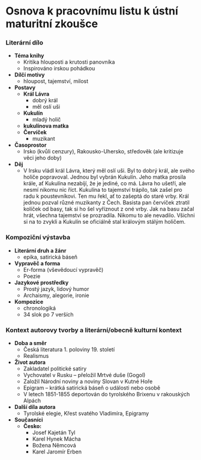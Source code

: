 # Osnova k pracovnímu listu k ústní maturitní zkoušce

### Literární dílo
- **Téma knihy**
    - Kritika hlouposti a krutosti panovníka
    - Inspirováno irskou pohádkou
- **Dílčí motivy**
    - hloupost, tajemství, milost
- **Postavy**
  - **Král Lávra**
    - dobrý král
    - měl oslí uši
  - **Kukulín**
    - mladý holič
  - **kukulínova matka**
  - **Červíček**  
    - muzikant  
- **Časoprostor**
    - Irsko (kvůli cenzury), Rakousko-Uhersko, středověk (ale kritizuje věci jeho doby)
- **Děj**
    - V Irsku vládl král Lávra, který měl oslí uši. Byl to dobrý král, ale svého holiče popravoval. Jednou byl vybrán Kukulín. Jeho matka prosila krále, ať Kukulína
      nezabíjí, že je jediné, co má. Lávra ho ušetří, ale nesmí nikomu nic říct. Kukulína to tajemství
      trápilo, tak zašel pro radu k poustevníkovi. Ten mu řekl, ať to zašeptá do staré vrby. Král jednou
      pozval různé muzikanty z Čech. Basista pan červíček ztratil kolíček od basy, tak si ho šel vyříznout
      z oné vrby. Jak na basu začal hrát, všechna tajemství se prozradila. Nikomu to ale nevadilo.
      Všichni si na to zvykli a Kukulín se oficiálně stal královým stálým holičem.

### Kompoziční výstavba
- **Literární druh a žánr**
    - epika, satirická báseň
- **Vypravěč a forma**
    - Er-forma (vševědoucí vypravěč)
    - Poezie
- **Jazykové prostředky**
    - Prostý jazyk, lidový humor
    - Archaismy, alegorie, ironie
- **Kompozice**
    - chronologiká
    - 34 slok po 7 verších

### Kontext autorovy tvorby a literární/obecně kulturní kontext
- **Doba a směr**
    - Česká literatura 1\. poloviny 19\. století
    - Realismus
- **Život autora**
    - Zakladatel politické satiry
    - Vychovatel v Rusku – přeložil Mrtvé duše (Gogol)
    - Založil Národní noviny a noviny Slovan v Kutné Hoře
    - Epigram – krátká satirická báseň o události nebo osobě 
    - V letech 1851-1855 deportován do tyrolského Brixenu v rakouských Alpách
- **Další díla autora**
    - Tyrolské elegie, Křest svatého Vladimíra, Epigramy
- **Současníci**
    - **Česko:**
      - Josef Kajetán Tyl
      - Karel Hynek Mácha
      - Božena Němcová
      - Karel Jaromír Erben